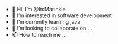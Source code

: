 - 👋 Hi, I’m @ItsMarinkie
- 👀 I’m interested in software development
- 🌱 I’m currently learning java
- 💞️ I’m looking to collaborate on ...
- 📫 How to reach me ...

<!---
ItsMarinkie/ItsMarinkie is a ✨ special ✨ repository because its `README.md` (this file) appears on your GitHub profile.
You can click the Preview link to take a look at your changes.
--->
